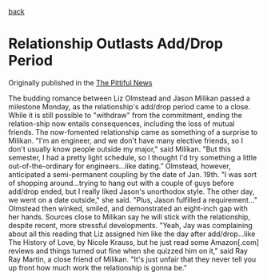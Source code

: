 [back](/writing.html)

# Relationship Outlasts Add/Drop Period
Originally published in the [The Pittiful News](http://www.pittifulnews.com)

The budding romance between Liz Olmstead and Jason Milikan passed a milestone Monday, as the relationship's add/drop period came to a close. While it is still possible to "withdraw" from the commitment, ending the relation-ship now entails consequences, including the loss of mutual friends.
The now-fomented relationship came as something of a surprise to Milikan. 
"I'm an engineer, and we don't have many elective friends, so I don't usually know people outside my major," said Milikan. "But this semester, I had a pretty light schedule, so I thought I'd try something a little out-of-the-ordinary for engineers…like dating.” 
Olmstead, however, anticipated a semi-permanent coupling by the date of Jan. 19th.
"I was sort of shopping around...trying to hang out with a couple of guys before add/drop ended, but I really liked Jason's unorthodox style. The other day, we went on a date outside," she said. "Plus, Jason fulfilled a requirement…"
 Olmstead then winked, smiled, and demonstrated an eight-inch gap with her hands. 
Sources close to Milikan say he will stick with the relationship, despite recent, more stressful developments.
"Yeah, Jay was complaining about all this reading that Liz assigned him like the day after add/drop...like The History of Love, by Nicole Krauss, but he just read some Amazon[.com] reviews and things turned out fine when she quizzed him on it," said Ray Ray Martin, a close friend of Milikan. "It's just unfair that they never tell you up front how much work the relationship is gonna be." 
